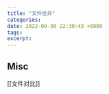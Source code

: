 ```yaml
---
title: "文件合并"
categories: 
date: 2022-09-30 22:30:43 +0800
tags: 
excerpt: 
---
```







## Misc

[[文件对比]]


